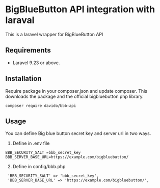 
# BigBlueButton API integration with laraval
This is a laravel wrapper for BigBlueButton API
## Requirements

- Laravel 9.23 or above.

## Installation

Require package in your composer.json and update composer.  This downloads the package and the official bigbluebutton php library. 

```
composer require davido/bbb-api
```

## Usage

You can define Big blue button secret key and server url in two ways. 
1. Define in .env file

 ```BBB_SECURITY_SALT =bbb_secret_key```  
 ```BBB_SERVER_BASE_URL=https://example.com/bigbluebutton/```
 
 2. Define in config/bbb.php
 
```
 'BBB_SECURITY_SALT' => 'bbb_secret_key',
 'BBB_SERVER_BASE_URL' => 'https://example.com/bigbluebutton/',
```
